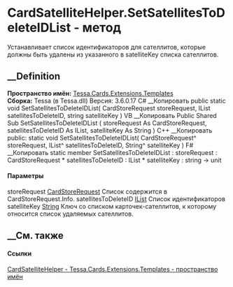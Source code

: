 # CardSatelliteHelper.SetSatellitesToDeleteIDList - метод
Устанавливает список идентификаторов для сателлитов, которые должны быть
удалены из указанного в satelliteKey списка сателлитов.
## __Definition
 **Пространство имён:**
[Tessa.Cards.Extensions.Templates](N_Tessa_Cards_Extensions_Templates.htm)  
 **Сборка:** Tessa (в Tessa.dll) Версия: 3.6.0.17
C# __Копировать
     public static void SetSatellitesToDeleteIDList(
    	CardStoreRequest storeRequest,
    	IList satellitesToDeleteID,
    	string satelliteKey
    )
VB __Копировать
     Public Shared Sub SetSatellitesToDeleteIDList ( 
    	storeRequest As CardStoreRequest,
    	satellitesToDeleteID As IList,
    	satelliteKey As String
    )
C++ __Копировать
     public:
    static void SetSatellitesToDeleteIDList(
    	CardStoreRequest^ storeRequest, 
    	IList^ satellitesToDeleteID, 
    	String^ satelliteKey
    )
F# __Копировать
     static member SetSatellitesToDeleteIDList : 
            storeRequest : CardStoreRequest * 
            satellitesToDeleteID : IList * 
            satelliteKey : string -> unit 
#### Параметры
storeRequest [CardStoreRequest](T_Tessa_Cards_CardStoreRequest.htm)
    Список содержится в CardStoreRequest.Info.
satellitesToDeleteID
[IList](https://learn.microsoft.com/dotnet/api/system.collections.ilist)
    Cписок идентификаторов
satelliteKey [String](https://learn.microsoft.com/dotnet/api/system.string)
    Ключ со списком карточек-сателлитов, к которому относится список удаляемых сателлитов.
##  __См. также
#### Ссылки
[CardSatelliteHelper -
](T_Tessa_Cards_Extensions_Templates_CardSatelliteHelper.htm)
[Tessa.Cards.Extensions.Templates - пространство
имён](N_Tessa_Cards_Extensions_Templates.htm)
